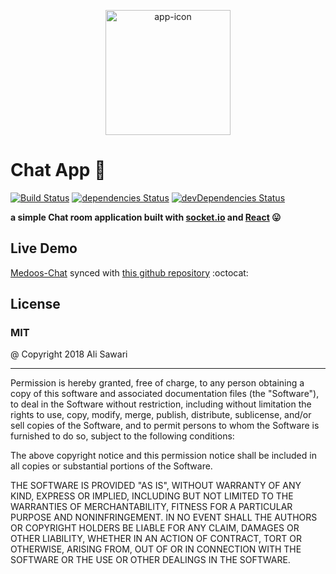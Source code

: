 <p align="center" href="https://medoos-chat.herokuapp.com">
<img height=200 width=200 title="Medoos Chat" src="https://medoos-chat.herokuapp.com/favicon.ico" alt="app-icon"/></p>


# Chat App :speech_balloon:

[![Build Status](https://travis-ci.org/AliSawari/chat-app.svg?branch=master)](https://travis-ci.org/AliSawari/chat-app)
[![dependencies Status](https://david-dm.org/AliSawari/chat-app/status.svg)](https://david-dm.org/AliSawari/chat-app)
[![devDependencies Status](https://david-dm.org/AliSawari/chat-app/dev-status.svg)](https://david-dm.org/AliSawari/chat-app?type=dev)

<b>a simple Chat room application built with [socket.io](https://socket.io) and [React](https://reactjs.org)  :stuck_out_tongue:</b>


## Live Demo
[Medoos-Chat](https://medoos-chat.herokuapp.com/)
synced with [this github repository](https://github.com/AliSawari/chat-app) :octocat:


## License
### MIT
@ Copyright 2018 Ali Sawari
<hr/>
Permission is hereby granted, free of charge, to any person obtaining a copy of this software and associated documentation files (the "Software"), to deal in the Software without restriction, including without limitation the rights to use, copy, modify, merge, publish, distribute, sublicense, and/or sell copies of the Software, and to permit persons to whom the Software is furnished to do so, subject to the following conditions:

The above copyright notice and this permission notice shall be included in all copies or substantial portions of the Software.

THE SOFTWARE IS PROVIDED "AS IS", WITHOUT WARRANTY OF ANY KIND, EXPRESS OR IMPLIED, INCLUDING BUT NOT LIMITED TO THE WARRANTIES OF MERCHANTABILITY, FITNESS FOR A PARTICULAR PURPOSE AND NONINFRINGEMENT. IN NO EVENT SHALL THE AUTHORS OR COPYRIGHT HOLDERS BE LIABLE FOR ANY CLAIM, DAMAGES OR OTHER LIABILITY, WHETHER IN AN ACTION OF CONTRACT, TORT OR OTHERWISE, ARISING FROM, OUT OF OR IN CONNECTION WITH THE SOFTWARE OR THE USE OR OTHER DEALINGS IN THE SOFTWARE.
